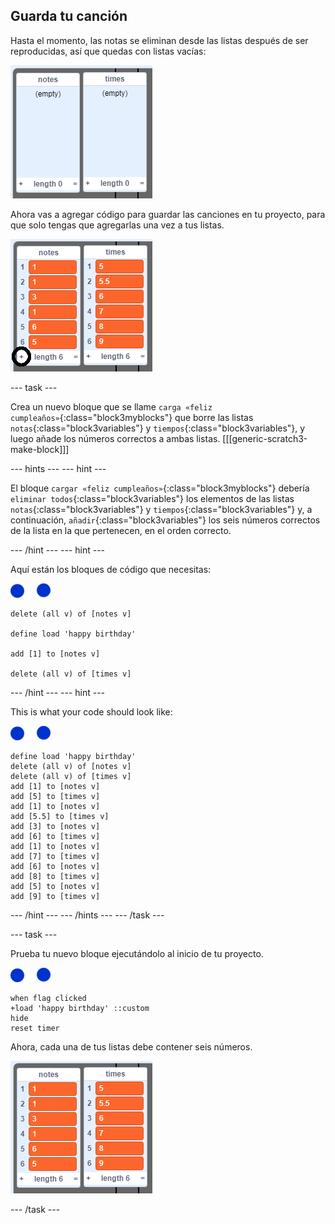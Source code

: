 ## Guarda tu canción

Hasta el momento, las notas se eliminan desde las listas después de ser reproducidas, así que quedas con listas vacías:

![Listas vacías](images/empty-lists.png)

Ahora vas a agregar código para guardar las canciones en tu proyecto, para que solo tengas que agregarlas una vez a tus listas.

![Añadir notas y tiempos a las listas](images/lists-add-annotated.png)

\--- task \---

Crea un nuevo bloque que se llame `carga «feliz cumpleaños»`{:class="block3myblocks"} que borre las listas `notas`{:class="block3variables"} y `tiempos`{:class="block3variables"}, y luego añade los números correctos a ambas listas. [[[generic-scratch3-make-block]]]

\--- hints \--- \--- hint \---

El bloque `cargar «feliz cumpleaños»`{:class="block3myblocks"} debería `eliminar todos`{:class="block3variables"} los elementos de las listas `notas`{:class="block3variables"} y `tiempos`{:class="block3variables"} y, a continuación, `añadir`{:class="block3variables"} los seis números correctos de la lista en la que pertenecen, en el orden correcto.

\--- /hint \--- \--- hint \---

Aquí están los bloques de código que necesitas:

![objetos nota](images/note-sprite.png)

```blocks3
delete (all v) of [notes v]

define load 'happy birthday'

add [1] to [notes v]

delete (all v) of [times v]
```

\--- /hint \--- \--- hint \---

This is what your code should look like:

![objetos nota](images/note-sprite.png)

```blocks3
define load 'happy birthday'
delete (all v) of [notes v]
delete (all v) of [times v]
add [1] to [notes v]
add [5] to [times v]
add [1] to [notes v]
add [5.5] to [times v]
add [3] to [notes v]
add [6] to [times v]
add [1] to [notes v]
add [7] to [times v]
add [6] to [notes v]
add [8] to [times v]
add [5] to [notes v]
add [9] to [times v]
```

\--- /hint \--- \--- /hints \--- \--- /task \---

\--- task \---

Prueba tu nuevo bloque ejecutándolo al inicio de tu proyecto.

![objetos nota](images/note-sprite.png)

```blocks3
when flag clicked
+load 'happy birthday' ::custom
hide
reset timer
```

Ahora, cada una de tus listas debe contener seis números.

![Listas de notas y tiempos](images/lists-add.png)

\--- /task \---
